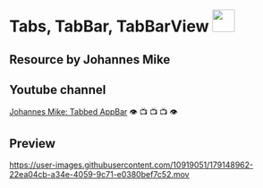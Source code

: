 # Tabs, TabBar, TabBarView   <img src="https://user-images.githubusercontent.com/10919051/178402698-b81b894c-6836-4da1-b465-6377594629e2.png" width="40" height="40">


## Resource by Johannes Mike 

## Youtube channel

[Johannes Mike: Tabbed AppBar](https://www.youtube.com/watch?v=8x2Ssf5OxQ4&list=RDCMUC0FD2apauvegCcsvqIBceLA&start_radio=1) 👁️ 📺 📺 📺 👁️

## Preview  



https://user-images.githubusercontent.com/10919051/179148962-22ea04cb-a34e-4059-9c71-e0380bef7c52.mov